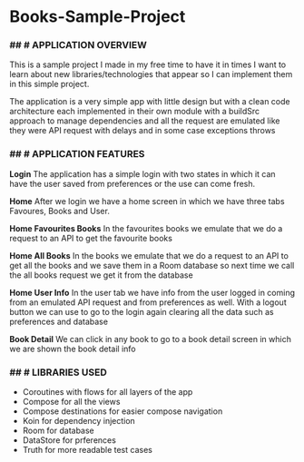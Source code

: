 # Books-Sample-Project

### ## # APPLICATION OVERVIEW
This is a sample project I made in my free time to have it in times I want to learn about new libraries/technologies that appear so I can implement them in this simple project.

The application is a very simple app with little design but with a clean code architecture each implemented in their own module with a buildSrc approach to manage dependencies and all the request are emulated like they were API request with delays and in some case exceptions throws

### ## # APPLICATION FEATURES
**Login**
The application has a simple login with two states in which it can have the user saved from preferences or the use can come fresh.

**Home**
After we login we have a home screen in which we have three tabs Favoures, Books and User.

**Home Favourites Books**
In the favourites books we emulate that we do a request to an API to get the favourite books

**Home All Books**
In the books we emulate that we do a request to an API to get all the books and we save them in a Room database so next time we call the all books request we get it from the database

**Home User Info**
In the user tab we have info from the user logged in coming from an emulated API request and from preferences as well. With a logout button we can use to go to the login again clearing all the data such as preferences and database

**Book Detail**
We can click in any book to go to a book detail screen in which we are shown the book detail info

### ## # LIBRARIES USED
- Coroutines with flows for all layers of the app
- Compose for all the views
- Compose destinations for easier compose navigation
- Koin for dependency injection
- Room for database
- DataStore for prferences
- Truth for more readable test cases
